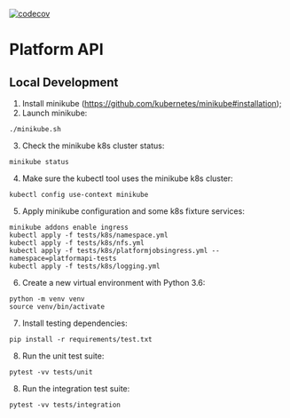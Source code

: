 [![codecov](https://codecov.io/gh/neuromation/platform-api/branch/master/graph/badge.svg?token=UhSf3Bzfe0)](https://codecov.io/gh/neuromation/platform-api)
# Platform API

## Local Development
1. Install minikube (https://github.com/kubernetes/minikube#installation);
2. Launch minikube:
```shell
./minikube.sh
```
3. Check the minikube k8s cluster status:
```shell
minikube status
```
4. Make sure the kubectl tool uses the minikube k8s cluster:
```shell
kubectl config use-context minikube
```
5. Apply minikube configuration and some k8s fixture services:
```shell
minikube addons enable ingress
kubectl apply -f tests/k8s/namespace.yml
kubectl apply -f tests/k8s/nfs.yml
kubectl apply -f tests/k8s/platformjobsingress.yml --namespace=platformapi-tests
kubectl apply -f tests/k8s/logging.yml
```
6. Create a new virtual environment with Python 3.6:
```shell
python -m venv venv
source venv/bin/activate
```
7. Install testing dependencies:
```shell
pip install -r requirements/test.txt
```
8. Run the unit test suite:
```shell
pytest -vv tests/unit
```
8. Run the integration test suite:
```shell
pytest -vv tests/integration
```
